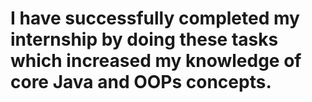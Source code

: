 # I have successfully completed my internship by doing these tasks which increased my knowledge of core Java and OOPs concepts.
